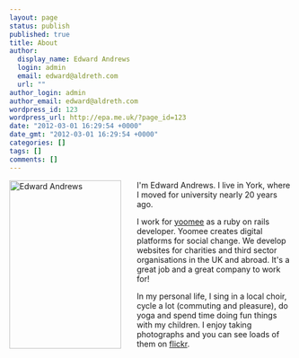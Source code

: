 ```yaml
---
layout: page
status: publish
published: true
title: About
author:
  display_name: Edward Andrews
  login: admin
  email: edward@aldreth.com
  url: ""
author_login: admin
author_email: edward@aldreth.com
wordpress_id: 123
wordpress_url: http://epa.me.uk/?page_id=123
date: "2012-03-01 16:29:54 +0000"
date_gmt: "2012-03-01 16:29:54 +0000"
categories: []
tags: []
comments: []
---
```


<p><a href="http://epa.me.uk/wp-content/uploads/2012/03/me.jpg"><img style="float:left; margin-right:2em;" class="alignright size-medium wp-image-149" title="Edward Andrews" alt="Edward Andrews" src="http://epa.me.uk/wp-content/uploads/2012/03/me-199x300.jpg" width="199" height="300" /></a>I'm Edward Andrews.  I live in York, where I moved for university nearly 20 years ago.</p>
<p>I work for <a href="http://yoomee.com">yoomee</a> as a ruby on rails developer.  Yoomee creates digital platforms for social change.  We develop websites for charities and third sector organisations in the UK and abroad.  It's a great job and a great company to work for!</p>
<p>In my personal life, I sing in a local choir, cycle a lot (commuting and pleasure), do yoga and spend time doing fun things with my children.  I enjoy taking photographs and you can see loads of them on <a href="http://flickr.com/aldreth">flickr</a>.</p>
